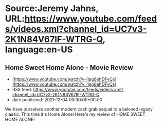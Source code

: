 # Source:Jeremy Jahns, URL:https://www.youtube.com/feeds/videos.xml?channel_id=UC7v3-2K1N84V67IF-WTRG-Q, language:en-US

## Home Sweet Home Alone - Movie Review
 - [https://www.youtube.com/watch?v=1pg6ehDFvQs](https://www.youtube.com/watch?v=1pg6ehDFvQs)
 - RSS feed: https://www.youtube.com/feeds/videos.xml?channel_id=UC7v3-2K1N84V67IF-WTRG-Q
 - date published: 2021-12-04 00:00:00+00:00

We have ourselves another modern cash grab sequel to a beloved legacy classic. This time it's Home Alone! Here's my review of HOME SWEET HOME ALONE!

